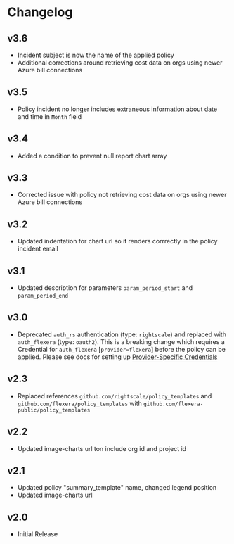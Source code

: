 # Changelog

## v3.6

- Incident subject is now the name of the applied policy
- Additional corrections around retrieving cost data on orgs using newer Azure bill connections

## v3.5

- Policy incident no longer includes extraneous information about date and time in `Month` field

## v3.4

- Added a condition to prevent null report chart array

## v3.3

- Corrected issue with policy not retrieving cost data on orgs using newer Azure bill connections

## v3.2

- Updated indentation for chart url so it renders corrrectly in the policy incident email

## v3.1

- Updated description for parameters `param_period_start` and `param_period_end`

## v3.0

- Deprecated `auth_rs` authentication (type: `rightscale`) and replaced with `auth_flexera` (type: `oauth2`).  This is a breaking change which requires a Credential for `auth_flexera` [`provider=flexera`] before the policy can be applied.  Please see docs for setting up [Provider-Specific Credentials](https://docs.flexera.com/flexera/EN/Automation/ProviderCredentials.htm)

## v2.3

- Replaced references `github.com/rightscale/policy_templates` and `github.com/flexera/policy_templates` with `github.com/flexera-public/policy_templates`

## v2.2

- Updated image-charts url ton include org id and project id

## v2.1

- Updated policy "summary_template" name, changed legend position
- Updated image-charts url

## v2.0

- Initial Release
